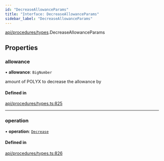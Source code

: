 ```yaml
---
id: "DecreaseAllowanceParams"
title: "Interface: DecreaseAllowanceParams"
sidebar_label: "DecreaseAllowanceParams"
---
```


[api/procedures/types](../../../../../modules/API/Procedures/Types/Types.md).DecreaseAllowanceParams

## Properties

### allowance

• **allowance**: `BigNumber`

amount of POLYX to decrease the allowance by

#### Defined in

[api/procedures/types.ts:825](https://github.com/PolymeshAssociation/polymesh-sdk/blob/15be87e8/src/api/procedures/types.ts#L825)

___

### operation

• **operation**: [`Decrease`](../../../../../enums/API/Procedures/Types/AllowanceOperation/AllowanceOperation.md#decrease)

#### Defined in

[api/procedures/types.ts:826](https://github.com/PolymeshAssociation/polymesh-sdk/blob/15be87e8/src/api/procedures/types.ts#L826)
